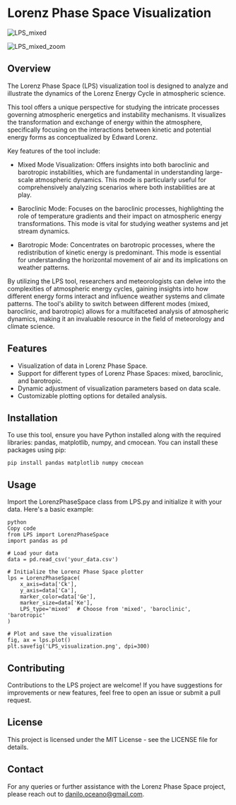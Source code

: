 # Lorenz Phase Space Visualization

![LPS_mixed](https://github.com/daniloceano/lorenz_phase_space/assets/56005607/862e0916-4960-4658-b7eb-91f7ad57fe9f)

![LPS_mixed_zoom](https://github.com/daniloceano/lorenz_phase_space/assets/56005607/6c516d59-e534-41b2-82f9-70a3ca77b320)


## Overview

The Lorenz Phase Space (LPS) visualization tool is designed to analyze and illustrate the dynamics of the Lorenz Energy Cycle in atmospheric science.

This tool offers a unique perspective for studying the intricate processes governing atmospheric energetics and instability mechanisms.
It visualizes the transformation and exchange of energy within the atmosphere, specifically focusing on the interactions between kinetic and potential energy forms as conceptualized by Edward Lorenz.

Key features of the tool include:

- Mixed Mode Visualization: Offers insights into both baroclinic and barotropic instabilities, which are fundamental in understanding large-scale atmospheric dynamics. 
This mode is particularly useful for comprehensively analyzing scenarios where both instabilities are at play.

- Baroclinic Mode: Focuses on the baroclinic processes, highlighting the role of temperature gradients and their impact on atmospheric energy transformations.
This mode is vital for studying weather systems and jet stream dynamics.

- Barotropic Mode: Concentrates on barotropic processes, where the redistribution of kinetic energy is predominant. 
This mode is essential for understanding the horizontal movement of air and its implications on weather patterns.


By utilizing the LPS tool, researchers and meteorologists can delve into the complexities of atmospheric energy cycles, gaining insights into how different energy forms interact and influence weather systems and climate patterns. 
The tool's ability to switch between different modes (mixed, baroclinic, and barotropic) allows for a multifaceted analysis of atmospheric dynamics, making it an invaluable resource in the field of meteorology and climate science.

## Features

- Visualization of data in Lorenz Phase Space.
- Support for different types of Lorenz Phase Spaces: mixed, baroclinic, and barotropic.
- Dynamic adjustment of visualization parameters based on data scale.
- Customizable plotting options for detailed analysis.

## Installation

To use this tool, ensure you have Python installed along with the required libraries: pandas, matplotlib, numpy, and cmocean. You can install these packages using pip:


```pip install pandas matplotlib numpy cmocean```

## Usage

Import the LorenzPhaseSpace class from LPS.py and initialize it with your data. Here's a basic example:

```
python
Copy code
from LPS import LorenzPhaseSpace
import pandas as pd

# Load your data
data = pd.read_csv('your_data.csv')

# Initialize the Lorenz Phase Space plotter
lps = LorenzPhaseSpace(
    x_axis=data['Ck'],
    y_axis=data['Ca'],
    marker_color=data['Ge'],
    marker_size=data['Ke'],
    LPS_type='mixed'  # Choose from 'mixed', 'baroclinic', 'barotropic'
)

# Plot and save the visualization
fig, ax = lps.plot()
plt.savefig('LPS_visualization.png', dpi=300)
```


## Contributing

Contributions to the LPS project are welcome! If you have suggestions for improvements or new features, feel free to open an issue or submit a pull request.

## License

This project is licensed under the MIT License - see the LICENSE file for details.

## Contact

For any queries or further assistance with the Lorenz Phase Space project, please reach out to danilo.oceano@gmail.com.
